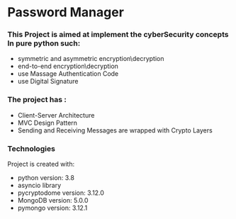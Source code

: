 ﻿# Password Manager

### This Project is aimed at implement the cyberSecurity concepts In pure python such:
* symmetric and asymmetric encryption\decryption
* end-to-end encryption\decryption
* use Massage Authentication Code 
* use Digital Signature
### The project has :
* Client-Server Architecture
* MVC Design Pattern
* Sending and Receiving Messages are wrapped with Crypto Layers
### Technologies
Project is created with:
* python version: 3.8
* asyncio library
* pycryptodome version: 3.12.0
* MongoDB version: 5.0.0
* pymongo version: 3.12.1
